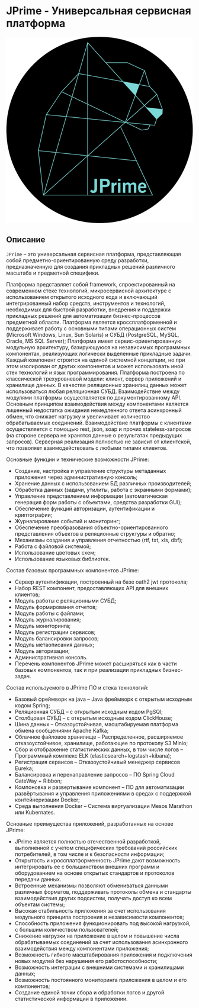 # JPrime - Универсальная сервисная платформа

![JPrime][logo]

[logo]: https://github.com/OOO-MetaPrime/jprime/blob/master/docs/JPrime.png?raw=true "JPrime"

## Описание
 
`JPrime` – это универсальная сервисная платформа, представляющая собой предметно-ориентированную среду разработки, предназначенную для создания прикладных решений различного масштаба и предметной специфики.

Платформа представляет собой framework, спроектированный на современном стеке технологий, микросервисной архитектуре с использованием открытого исходного кода и включающий интегрированный набор средств, инструментов и технологий, необходимых для быстрой разработки, внедрения и поддержки прикладных решений для автоматизации бизнес-процессов предметной области.
Платформа является кроссплатформенной и поддерживает работу с основными типами операционных систем (Microsoft Windows, Linux, Sun Solaris) и СУБД (PostgreSQL, MySQL, Oracle, MS SQL Server);
Платформа имеет сервис-ориентированную модульную архитектуру, базирующуюся на независимых программных компонентах, реализующих логически выделенные прикладные задачи. Каждый компонент строится на единой системной концепции, но при этом изолирован от других компонентов и может использовать иной стек технологий и язык программирования.
Платформа построена по классической трехуровневой модели: клиент, сервер приложений и хранилище данных. В качестве реляционных хранилищ данных может использоваться любая реляционная СУБД.
Взаимодействие между модулями платформы осуществляется по документированному API. Основным принципом взаимодействия между компонентами является лишенный недостатка ожидания немедленного ответа асинхронный обмен, что снижает нагрузку и увеличивает количество обрабатываемых соединений.
Взаимодействие платформы с клиентами осуществляется с помощью rest, json, soap и прочих stateless-запросов (на стороне сервера не хранятся данные о результатах предыдущих запросов). Серверная реализация полностью не зависит от клиентской, что позволяет взаимодействовать с любыми типами клиентов.

Основные функции и технические возможности JPrime:

* Создание, настройка и управление структуры метаданных приложения через административную консоль;
* Хранение данных с использованием БД различных производителей;
* Обработка данных (задачи, утилиты, работа с экранными формами);
* Управление представлением информации (автоматическая генерация форм работы с объектами, средства разработки GUI);
* Обеспечение функций авторизации, аутентификации и криптографии;
* Журналирование событий и мониторинг;
* Обеспечение преобразования объектно-ориентированного представления объектов в реляционные структуры и обратно;
* Механизмы создания и управления отчетностью (rtf, txt, xls, dbf);
* Работа с файловой системой;
* Использование цветовых схем;
* Использование языковых библиотек.

Состав базовых программных компонентов JPrime:
* Сервер аутентификации, построенный на базе oath2 jwt протокола;
* Набор REST компонент, предоставляющих API для внешних клиентов;
* Модуль работы с реляционными СУБД;
* Модуль формирования отчетов;
* Модуль работы с файлами;
* Модуль журналирования;
* Модуль мониторинга;
* Модуль регистрации сервисов;
* Модуль балансировки запросов;
* Модуль метаописания данных;
* Модуль авторизации;
* Административная консоль.
* Перечень компонентов JPrime может расширяться как в части базовых компонентов, так и при реализации прикладных бизнес-задач.

Состав используемого в JPrime ПО и стека технологий:
* Базовый фреймворк на java – Java фреймворк с открытым исходным кодом Spring;
* Реляционная СУБД – с открытым исходным кодом PgSQl;
* Столбцовая СУБД – с открытым исходным кодом ClickHouse;
* Шина данных – Отказоустойчивая, масштабируемая платформа обмена сообщениями Apache Kafka;
* Облачное файловое хранилище – Распределенное, расширяемое отказоустойчивое, хранилище, работающее по протоколу S3 Minio;
* Сбор и отображение статистических данных, в том числе логов – Программный комплекс ELK (elasticsearch+logstash+kibana);
* Регистрация сервисов – Отказоустойчивый менеджер сервисов Eureka;
* Балансировка и перенаправление запросов – ПО Spring Cloud GateWay + Ribbon;
* Компоновка и развертывание компонент – ПО для автоматизации развёртывания и управления приложениями в средах с поддержкой контейнеризации Docker;
* Среда выполнения Docker – Система виртуализации Mesos Marathon или Kubernates.

Основные преимущества приложений, разработанных на основе JPrime:
* JPrime является полностью отечественной разработкой, выполненной с учетом специфических требований российских потребителей, в том числе и к безопасности информации;
* Открытость и кроссплатформенность JPrime дают возможность интегрировать ее с большинством внешних программ и оборудованием на основе открытых стандартов и протоколов передачи данных.
* Встроенные механизмы позволяют обмениваться данными различных форматов, поддерживать протоколы обмена и стандарты взаимодействия других подсистем, получать доступ ко всем объектам системы;
* Высокая стабильность приложения за счет использования модульного принципа построения и независимости компонентов;
* Способность приложения функционировать под высокой нагрузкой, с большим количеством пользователей;
* Снижение нагрузки на приложение в целом и повышение числа обрабатываемых соединений за счет использования асинхронного взаимодействия между компонентами приложения;
* Возможность гибкого масштабирования приложения и подключения новых модулей без нарушения его работоспособности;
* Возможность интеграции с внешними системами и хранилищами данных;
* Возможность постоянного мониторинга приложения в целом и его компонентов;
* Создание единой точки сбора и обработки логов и другой статистической информации в приложении.